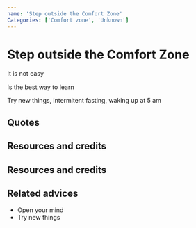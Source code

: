 ```yaml
---
name: 'Step outside the Comfort Zone'
Categories: ['Comfort zone', 'Unknown']
---
```

# Step outside the Comfort Zone

It is not easy

Is the best way to learn

Try new things, intermitent fasting, waking up at 5 am


## Quotes

## Resources and credits

## Resources and credits

## Related advices

- Open your mind
- Try new things
